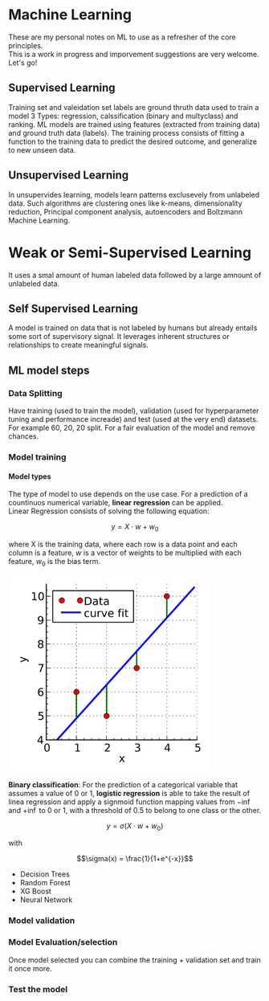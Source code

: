 # Machine Learning
These are my personal notes on ML to use as a refresher of the core principles.  
This is a work in progress and imporvement suggestions are very welcome. Let's go!

## Supervised Learning
Training set and valeidation set
labels are ground thruth data used to train a model
3 Types: regression, calssification (binary and multyclass) and ranking.
ML models are trained using features (extracted from training data) and ground truth data (labels). 
The training process consists of fitting a function to the training data to predict the desired outcome, and generalize to new unseen data.

## Unsupervised Learning
In unsupervides learning, models learn patterns exclusevely from unlabeled data.
Such algorithms are clustering ones like k-means, dimensionality reduction, Principal component analysis, autoencoders and Boltzmann Machine Learning.

# Weak or Semi-Supervised Learning
It uses a smal amount of human labeled data followed by a large amnount of unlabeled data.

## Self Supervised Learning
A model is trained on data that is not labeled by humans but already entails some sort of supervisory signal. It leverages inherent structures or relationships to create meaningful signals.

## ML model steps
### Data Splitting
Have training (used to train the model), validation (used for hyperparameter tuning and performance increade) and test (used at the very end) datasets. For example 60, 20, 20 split.
For a fair evaluation of the model and remove chances.  

### Model training
#### Model types
The type of model to use depends on the use case.
For a prediction of a countinuos numerical variable, **linear regression** can be applied.  
Linear Regression consists of solving the following equation:
```math
y = X \cdot w + w_0
```
where X is the training data, where each row is a data point and each column is a feature, $w$ is a vector of weights to be multiplied with each feature, $w_0$ is the bias term.  

<img src="images/linear_regression.png" alt="Picture" width="400"/>  

**Binary classification**: For the prediction of a categorical variable that assumes a value of 0 or 1, **logistic regression** is able to take the result of linea regression and apply a signmoid function mapping values from $-\inf$ and $+\inf$ to 0 or 1, with a threshold of $0.5$ to belong to one class or the other.  
```math
y = \sigma(X \cdot w + w_0)
```
with
```math
\sigma(x) = \frac{1}{1+e^{-x}}
```

- Decision Trees
- Random Forest
- XG Boost
- Neural Network

### Model validation

### Model Evaluation/selection
Once model selected you can combine the training + validation set and train it once more.

### Test the model

